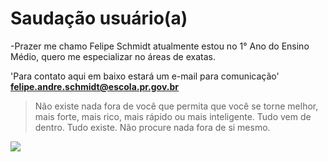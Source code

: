# Saudação **usuário(a)** 
 -Prazer me chamo Felipe Schmidt atualmente estou no 1° Ano do Ensino Médio, quero me especializar no áreas de exatas.
                   
  'Para contato aqui em baixo estará um e-mail para comunicação' **felipe.andre.schmidt@escola.pr.gov.br**


>Não existe nada fora de você que permita que você se torne melhor, mais forte, mais rico, mais rápido ou mais inteligente. Tudo vem de dentro. Tudo existe. Não procure nada fora de si mesmo.

![](https://media1.tenor.com/m/F34qw5kiPI0AAAAd/musashi.gif)
